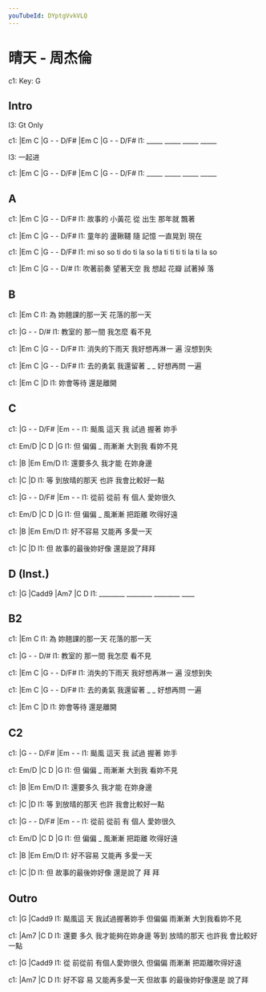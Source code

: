 ```yaml
---
youTubeId: DYptgVvkVLQ
---
```


# 晴天 - 周杰倫

c1: Key: G

## Intro

l3: Gt Only

c1: |Em    C    |G - - D/F# |Em    C    |G - - D/F#
l1:  _____ _____             _____ _____

l3: 一起进

c1: |Em    C    |G - - D/F# |Em    C    |G - - D/F#
l1:  _____ _____             _____ _____

## A

c1: |Em       C      |G   -    -      D/F#
l1:    故事的 小黃花   從 出生 那年就 飄著

c1: |Em       C      |G   -     -        D/F#
l1:    童年的 盪鞦韆    隨 記憶 一直晃到 現在

c1: |Em          C             |G     -     -        D/F#
l1:  mi so so ti do ti la so la ti ti ti ti la ti la so

c1: |Em       C          |G    -    -      D/#
l1:  吹著前奏 望著天空 我 想起 花瓣 試著掉 落

## B

c1:   |Em             C
l1: 為 妳翹課的那一天  花落的那一天

c1: |G       -     -       D/#
l1:   教室的 那一間 我怎麼 看不見

c1: |Em            C            |G  - - D/F#
l1:    消失的下雨天 我好想再淋一 遍     沒想到失

c1: |Em       C       |G  -  -        D/F#
l1:  去的勇氣 我還留著   _ _ 好想再問 一遍

c1: |Em       C       |D
l1:  妳會等待 還是離開

## C

c1: |G    -   -   D/F# |Em   -   -
l1:  颳風 這天 我 試過  握著 妳手

c1:    Em/D  |C      D      |G
l1: 但 偏偏 _  雨漸漸 大到我 看妳不見

c1: |B              |Em      Em/D
l1:  還要多久 我才能 在妳身邊

c1:   |C                |D
l1: 等 到放晴的那天 也許 我會比較好一點


c1: |G    -   -   D/F# |Em   -   -
l1:  從前 從前 有 個人  愛妳很久

c1:    Em/D  |C      D      |G
l1: 但 偏偏 _  風漸漸 把距離 吹得好遠

c1: |B              |Em       Em/D
l1:  好不容易 又能再 多愛一天

c1:   |C               |D
l1: 但 故事的最後妳好像 還是說了拜拜

## D (Inst.)

c1: |G       |Cadd9   |Am7     |C   D
l1:  ________ ________ ________ ____

## B2

c1:   |Em             C
l1: 為 妳翹課的那一天  花落的那一天

c1: |G       -     -       D/#
l1:   教室的 那一間 我怎麼 看不見

c1: |Em            C            |G  - - D/F#
l1:    消失的下雨天 我好想再淋一 遍     沒想到失

c1: |Em       C       |G  -  -        D/F#
l1:  去的勇氣 我還留著   _ _ 好想再問 一遍

c1: |Em       C       |D
l1:  妳會等待 還是離開

## C2

c1: |G    -   -   D/F# |Em   -   -
l1:  颳風 這天 我 試過  握著 妳手

c1:    Em/D  |C      D      |G
l1: 但 偏偏 _  雨漸漸 大到我 看妳不見

c1: |B              |Em      Em/D
l1:  還要多久 我才能 在妳身邊

c1:   |C                |D
l1: 等 到放晴的那天 也許 我會比較好一點

c1: |G    -   -   D/F# |Em   -   -
l1:  從前 從前 有 個人  愛妳很久

c1:    Em/D  |C      D      |G
l1: 但 偏偏 _  風漸漸 把距離 吹得好遠

c1: |B              |Em       Em/D
l1:  好不容易 又能再 多愛一天

c1:   |C               |D
l1: 但 故事的最後妳好像 還是說了 拜 拜

## Outro

c1:       |G                       |Cadd9
l1: 颳風這 天 我試過握著妳手 但偏偏   雨漸漸 大到我看妳不見

c1:     |Am7                       |C                 D
l1: 還要 多久 我才能夠在妳身邊 等到 放晴的那天 也許我 會比較好一點

c1:   |G                           |Cadd9
l1: 從 前從前 有個人愛妳很久 但偏偏   雨漸漸 把距離吹得好遠

c1:       |Am7                     |C                D
l1: 好不容 易 又能再多愛一天 但故事 的最後妳好像還是 說了拜
